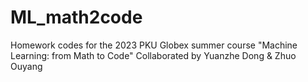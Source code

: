 # ML_math2code
Homework codes for the 2023 PKU Globex summer course "Machine Learning: from Math to Code"
Collaborated by Yuanzhe Dong & Zhuo Ouyang
